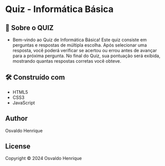 
# Quiz - Informática Básica
## 🚀 Sobre o QUIZ 
* Bem-vindo ao Quiz de Informática Básica! Este quiz consiste em perguntas e respostas de múltipla escolha. Após selecionar uma resposta, você poderá verificar se acertou ou errou antes de avançar para a próxima pergunta. No final do Quiz, sua pontuação será exibida, mostrando quantas respostas corretas você obteve.

## 🛠️ Construído com
- HTML5
- CSS3
- JavaScript

## Author
Osvaldo Henrique

## License
Copyright © 2024 Osvaldo Henrique
